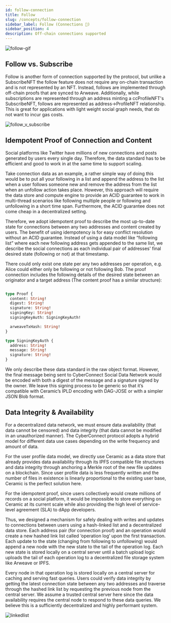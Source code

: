 ```yaml
---
id: follow-connection
title: Follow
slug: /concepts/follow-connection
sidebar_label: Follow (Connections 👥) 
sidebar_position: 4
description: Off-chain connections supported
---
```


![follow-gif](/img/v2/follow-gif.gif)

## Follow vs. Subscribe

Follow is another form of connection supported by the protocol, but unlike a SubscribeNFT the follow feature does not require any on-chain transaction and is not represented by an NFT. Instead, follows are implemented through off-chain proofs that are synced to Arweave. Additionally, while subscriptions are represented through an address minting a ccProfileNFT's SubscribeNFT, follows are represented as address->ProfileNFT relationship. This is great for applications with light weight social graph needs, that do not want to incur gas costs.

![follow_v_subscribe](/img/v2/follow_v_subscribe.png)

## Idempotent Proof of Connection and Content

Social platforms like Twitter have millions of new connections and posts generated by users every single day. Therefore, the data standard has to be efficient and good to work in at the same time to support scaling.

Take connection data as an example, a rather simple way of doing this would be to put all your following in a list and append the address to the list when a user follows someone new and remove the address from the list when an unfollow action takes place. However, this approach will require the data store and compute engine to provide an ACID guarantee to work in multi-thread scenarios like following multiple people or following and unfollowing in a short time span. Furthermore, the ACID guarantee does not come cheap in a decentralized setting.

Therefore, we adopt idempotent proof to describe the most up-to-date state for connections between any two addresses and content created by users. The benefit of using idempotency is for easy conflict resolution without an ACID guarantee. Instead of using a data model like “following list” where each new following address gets appended to the same list, we describe the social connections as each individual pair of addresses' final desired state (following or not) at that timestamp.

There could only exist one state per any two addresses per operation, e.g. Alice could either only be following or not following Bob. The proof connection includes the following details of the desired state between an originator and a target address (The content proof has a similar structure):



```graphql

type Proof {
  content: String!
  digest: String!
  signature: String!
  signingKey: String!
  signingKeyAuth: SigningKeyAuth!

  arweaveTxHash: String!
}

type SigningKeyAuth {
  address: String!
  message: String!
  signature: String!
}
```

We only describe these data standard in the raw object format. However, the final message being sent to CyberConnect Social Data Network would be encoded with both a digest of the message and a signature signed by the owner. We leave this signing process to be generic so that it’s compatible with Ceramic’s IPLD encoding with DAG-JOSE or with a simpler JSON Blob format.

## Data Integrity & Availability

For a decentralized data network, we must ensure data availability (that data cannot be censored) and data integrity (that data cannot be modified in an unauthorized manner). The CyberConnect protocol adopts a hybrid model for different data use cases depending on the write frequency and amount of data.

For the user profile data model, we directly use Ceramic as a data store that already provides data availability through its IPFS compatible file structures and data integrity through anchoring a Merkle root of the new file updates on a blockchain. Since user profile data is less frequently written and the number of files in existence is linearly proportional to the existing user base, Ceramic is the perfect solution here.

For the idempotent proof, since users collectively would create millions of records on a social platform, it would be impossible to store everything on Ceramic at its current scale while also providing the high level of service-level agreement (SLA) to dApp developers.

Thus, we designed a mechanism for safely dealing with writes and updates to connections between users using a hash-linked list and a decentralized data store. Each address pair (for connection proof) and an operation would create a new hashed link list called ‘operation log’ upon the first transaction. Each update to the state (changing from following to unfollowing) would append a new node with the new state to the tail of the operation log. Each new state is stored locally on a central server until a batch upload logic uploads the tail of each operation log to a decentralized file storage system like Arweave or IPFS.

Every node in that operation log is stored locally on a central server for caching and serving fast queries. Users could verify data integrity by getting the latest connection state between any two addresses and traverse through the hashed link list by requesting the previous node from the central server. We assume a trusted central server here since the data availability requires the central node to respond to these data queries. We believe this is a sufficiently decentralized and highly performant system.

![linkedlist](/img/v2/linkedlist.png)
